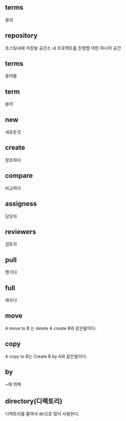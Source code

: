 ## terms

용어

## repository
호스팅내에 저장될 공간소 내 프로젝트를 진행할 어떤 하나의 공간

## terms
용어들

## term
용어

## new
새로운것

## create
창조하다

## compare
비교하다

## assigness
담당자 

## reviewers
검토자

## pull
떙기다

## full
채우다

## move
A move to B 는 delete A create B와 같은맒이다.

## copy
A copy to B는 Create B by A와 같은말이다.

## by
~에 의해

## directory(디렉토리)
디렉토리를 줄여서 dir으로 많이 사용한다.